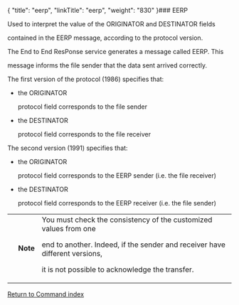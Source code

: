 {
    "title": "eerp",
    "linkTitle": "eerp",
    "weight": "830"
}### <span id="EERP"></span>EERP

Used to interpret the value of the ORIGINATOR and DESTINATOR fields
contained in the EERP message, according to the protocol version.

The End to End ResPonse service generates a message called EERP. This
message informs the file sender that the data sent arrived correctly.

The first version of the protocol (1986) specifies that:

-   the ORIGINATOR
    protocol field corresponds to the file sender
-   the DESTINATOR
    protocol field corresponds to the file receiver

The second version (1991) specifies that:

-   the ORIGINATOR
    protocol field corresponds to the EERP sender (i.e. the file receiver)
-   the DESTINATOR
    protocol field corresponds to the EERP receiver (i.e. the file sender)

<table data-cellpadding="0" data-cellspacing="0">
<tbody>
<tr class="odd">
<td data-valign="top"></td>
<td data-valign="top"><span><strong>Note</strong></span></td>
<td data-mc-autonum="&lt;b&gt;Note&lt;/b&gt;" data-valign="top">You must check the consistency of the customized values from one
end to another. Indeed, if the sender and receiver have different versions,
it is not possible to acknowledge the transfer.</td>
</tr>
</tbody>
</table>

[Return to Command index](../../)
